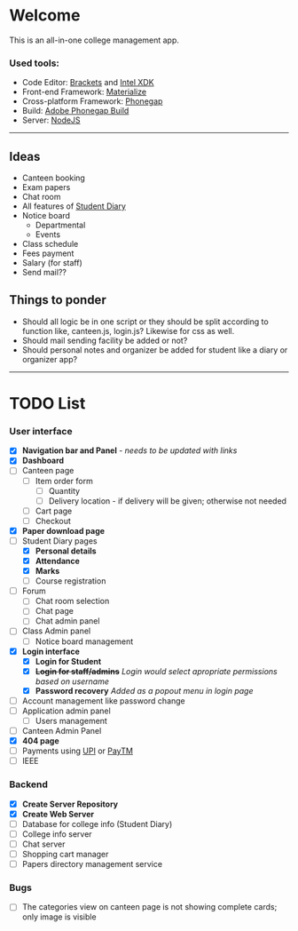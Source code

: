 # Welcome

This is an all-in-one college management app.

### Used tools:

* Code Editor: [Brackets](http://brackets.io) and [Intel XDK](https://software.intel.com/en-us/intel-xdk)
* Front-end Framework: [Materialize](http://materializecss.com)
* Cross-platform Framework: [Phonegap](http://phonegap.com/)
* Build: [Adobe Phonegap Build](https://build.phonegap.com/)
* Server: [NodeJS](https://nodejs.org/)

***

## Ideas

* Canteen booking
* Exam papers
* Chat room
* All features of [Student Diary](https://play.google.com/store/apps/details?id=com.iitms.sdraisoni)
* Notice board
  * Departmental
  * Events
* Class schedule
* Fees payment
* Salary (for staff)
* Send mail??

## Things to ponder

* Should all logic be in one script or they should be split according to function like, canteen.js, login.js? Likewise for css as well.
* Should mail sending facility be added or not?
* Should personal notes and organizer be added for student like a diary or organizer app?

***

# TODO List

### User interface

* [x] **Navigation bar and Panel** - _needs to be updated with links_
* [x] **Dashboard**
* [ ] Canteen page
  * [ ] Item order form
    * [ ] Quantity
	* [ ] Delivery location - if delivery will be given; otherwise not needed
  * [ ] Cart page
  * [ ] Checkout
* [x] **Paper download page**
* [ ] Student Diary pages
  * [x] **Personal details**
  * [x] **Attendance**
  * [x] **Marks**
  * [ ] Course registration
* [ ] Forum
  * [ ] Chat room selection
  * [ ] Chat page
  * [ ] Chat admin panel
* [ ] Class Admin panel
  * [ ] Notice board management
* [x] **Login interface**
  * [x] **Login for Student**
  * [x] ~~**Login for staff/admins**~~ _Login would select apropriate permissions based on username_
  * [x] **Password recovery** _Added as a popout menu in login page_
* [ ] Account management like password change
* [ ] Application admin panel
  * [ ] Users management
* [ ] Canteen Admin Panel
* [x] **404 page**
* [ ] Payments using [UPI](https://en.wikipedia.org/wiki/Unified_Payments_Interface) or [PayTM](http://paytm.com)
* [ ] IEEE

### Backend

* [x] **Create Server Repository**
* [x] **Create Web Server**
* [ ] Database for college info (Student Diary)
* [ ] College info server
* [ ] Chat server
* [ ] Shopping cart manager
* [ ] Papers directory management service

### Bugs

* [ ] The categories view on canteen page is not showing complete cards; only image is visible
